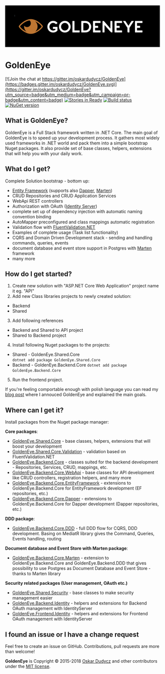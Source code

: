![GoldenEye Logo](assets/GoldenEye.png)

# GoldenEye

[![Join the chat at https://gitter.im/oskardudycz/GoldenEye](https://badges.gitter.im/oskardudycz/GoldenEye.svg)](https://gitter.im/oskardudycz/GoldenEye?utm_source=badge&utm_medium=badge&utm_campaign=pr-badge&utm_content=badge)
[![Stories in Ready](https://badge.waffle.io/oskardudycz/GoldenEye.png?label=ready&title=Ready)](https://waffle.io/oskardudycz/GoldenEye)
[![Build status](https://ci.appveyor.com/api/projects/status/1mtm4h33cvur6kob/branch/master?svg=true)](https://ci.appveyor.com/project/oskardudycz/goldeneye-core/branch/master)
[![NuGet version](https://badge.fury.io/nu/GoldenEye.Shared.Core.svg)](https://badge.fury.io/nu/GoldenEye.Shared.Core)

What is GoldenEye?
--------------------------------
GoldenEye is a Full Stack framework written in .NET Core. The main goal of GoldenEye is to speed up your development process. It gathers most widely used frameworks in .NET world and pack them into a simple bootstrap Nuget packages. It also provide set of base classes, helpers, extensions that will help you with your daily work.

What do I get?
--------------------------------
Complete Solution bootstrap - bottom up:
- [Entity Framework](https://github.com/aspnet/EntityFrameworkCore) (supports also [Dapper](https://github.com/StackExchange/Dapper), [Marten](https://github.com/JasperFx/marten))
- CRUD Repositories and CRUD Application Services
- WebApi REST controllers
- Authorization with OAuth ([Identity Server](https://github.com/IdentityServer/IdentityServer4))
- complete set up of dependency injection with automatic naming convention binding
- AutoMapper preconfigured and class mappings automatic registration
- Validation flow with [FluentValidation.NET](https://github.com/JeremySkinner/FluentValidation)
- Examples of complete usage (Task list functionality)
- CQRS and Domain Driven Development stack - sending and handling commands, queries, events
- document database and event store support in Postgres with [Marten](https://github.com/JasperFx/marten) framework
- many more

How do I get started?
--------------------------------
1. Create new solution with "ASP.NET Core Web Application" project name it eg. "API"
2. Add new Class libraries projects to newly created solution:
  * Backend
  * Shared
3. Add following references
  * Backend and Shared to API project
  * Shared to Backend project
4. Install following Nuget packages to the projects:
  * Shared - GoldenEye.Shared.Core    
  `dotnet add package GoldenEye.Shared.Core`
  * Backend - GoldenEye.Backend.Core
  `dotnet add package GoldenEye.Backend.Core`
5. Run the frontend project.

If you're feeling comportable enough with polish language you can read my [blog post](http://oskar-dudycz.pl/2017/01/06/metallica-skonczyla-sie-na-kill-em-all-a-ja-ide-w-open-sourcey/#comment-44) where I annouced GoldenEye and explained the main goals.

Where can I get it?
--------------------------------
Install packages from the Nuget package manager:

**Core packages**:
* [GoldenEye.Shared.Core](src/Core/Shared.Core/Readme.md) - base classes, helpers, extensions that will boost your development
* [GoldenEye.Shared.Core.Validation](src/Core/Shared.Core.Validation/Readme.md) - validation based on FluentValidation.NET
* [GoldenEye.Backend.Core](src/Core/Backend.Core/Readme.md) - classes suited for the backend development - Repositories, Services, CRUD, mappings, etc.
* [GoldenEye.Backend.Core.WebApi](src/Core/Backend.Core.WebApi/Readme.md) - base classes for API development like CRUD controllers, registration helpers, and many more
* [GoldenEye.Backend.Core.EntityFramework](src/Core/Backend.Core.EntityFramework/Readme.md) - extensions to GoldenEye.Backend.Core for EntityFramework development (EF repositories, etc.)
* [GoldenEye.Backend.Core.Dapper](src/Core/Backend.Core.Dapper/Readme.md) - extensions to GoldenEye.Backend.Core for Dapper development (Dapper repositories, etc.)

**DDD package**:
* [GoldenEye.Backend.Core.DDD](src/Core/Backend.Core.DDD/Readme.md) - full DDD flow for CQRS, DDD development. Basing on MediatR library gives the Command, Queries, Events handling, routing

**Document database and Event Store with Marten package**:
* [GoldenEye.Backend.Core.Marten](src/Core/Backend.Core.Marten/Readme.md) - extension to GoldenEye.Backend.Core and GoldenEye.Backend.DDD that gives possibility to use Postgres as Document Database and Event Store - thanks to Marten library

**Security related packages (User management, OAuth etc.)**
* [GoldenEye.Shared.Security](src/Security/Shared.Security/Readme.md) - base classes to make security management easier
* [GoldenEye.Backend.Identity](src/Security/Backend.Identity/Readme.md) - helpers and extensions for Backend OAuth management with IdentityServer
* [GoldenEye.Frontend.Identity](src/Security/Frontend.Identity/Readme.md) - helpers and extensions for Frontend OAuth management with IdentityServer

I found an issue or I have a change request
--------------------------------
Feel free to create an issue on GitHub. Contributions, pull requests are more than welcome!

**GoldenEye** is Copyright &copy; 2015-2018 [Oskar Dudycz](http://oskar-dudycz.pl) and other contributors under the [MIT license](LICENSE.txt).

